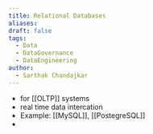 ```yaml
---
title: Relational Databases
aliases: 
draft: false
tags:
  - Data
  - DataGovernance
  - DataEngineering
author:
  - Sarthak Chandajkar
---
```

 
- for [[OLTP]] systems
- real time data intercation
- Example: [[MySQL]], [[PostegreSQL]]
- 
